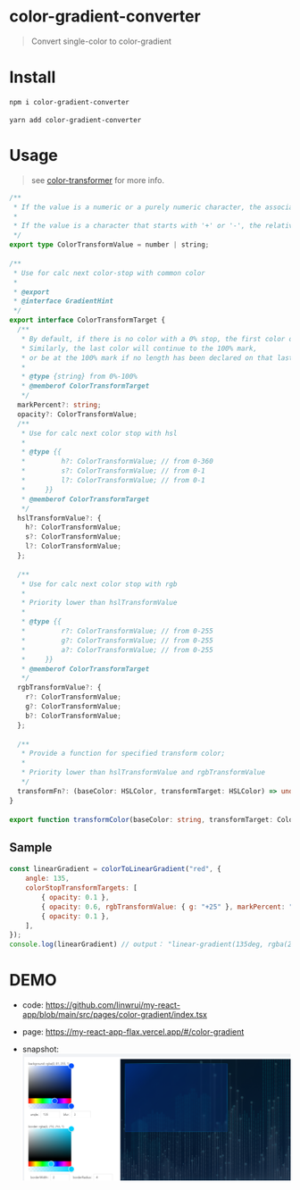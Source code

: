 # color-gradient-converter
> Convert single-color to color-gradient

# Install
```
npm i color-gradient-converter

yarn add color-gradient-converter
```

# Usage
> see [color-transformer](./src/color-transformer.ts) for more info.

``` typescript
/**
 * If the value is a numeric or a purely numeric character, the associated parameter uses the value as the absolute value
 *
 * If the value is a character that starts with '+' or '-', the relative value is computed with the parameters associated with the base color
 */
export type ColorTransformValue = number | string;

/**
 * Use for calc next color-stop with common color
 *
 * @export
 * @interface GradientHint
 */
export interface ColorTransformTarget {
  /**
   * By default, if there is no color with a 0% stop, the first color declared will be at that point.
   * Similarly, the last color will continue to the 100% mark,
   * or be at the 100% mark if no length has been declared on that last stop.
   *
   * @type {string} from 0%-100%
   * @memberof ColorTransformTarget
   */
  markPercent?: string;
  opacity?: ColorTransformValue;
  /**
   * Use for calc next color stop with hsl
   *
   * @type {{
   *         h?: ColorTransformValue; // from 0-360
   *         s?: ColorTransformValue; // from 0-1
   *         l?: ColorTransformValue; // from 0-1
   *     }}
   * @memberof ColorTransformTarget
   */
  hslTransformValue?: {
    h?: ColorTransformValue;
    s?: ColorTransformValue;
    l?: ColorTransformValue;
  };

  /**
   * Use for calc next color stop with rgb
   *
   * Priority lower than hslTransformValue
   * 
   * @type {{
   *         r?: ColorTransformValue; // from 0-255
   *         g?: ColorTransformValue; // from 0-255
   *         a?: ColorTransformValue; // from 0-255
   *     }}
   * @memberof ColorTransformTarget
   */
  rgbTransformValue?: {
    r?: ColorTransformValue;
    g?: ColorTransformValue;
    b?: ColorTransformValue;
  };

  /**
   * Provide a function for specified transform color;
   * 
   * Priority lower than hslTransformValue and rgbTransformValue
   */
  transformFn?: (baseColor: HSLColor, transformTarget: HSLColor) => undefined | HSLColor;
}

export function transformColor(baseColor: string, transformTarget: ColorTransformTarget): HSLColor
```

## Sample
``` javascript
const linearGradient = colorToLinearGradient("red", {
    angle: 135,
    colorStopTransformTargets: [
        { opacity: 0.1 },
        { opacity: 0.6, rgbTransformValue: { g: "+25" }, markPercent: "25%" },
        { opacity: 0.1 },
    ],
});
console.log(linearGradient) // output： "linear-gradient(135deg, rgba(255, 0, 0, 0.1), rgba(255, 25, 0, 0.6) 25%, rgba(255, 0, 0, 0.1))"
```

# DEMO
* code: https://github.com/linwrui/my-react-app/blob/main/src/pages/color-gradient/index.tsx

* page: https://my-react-app-flax.vercel.app/#/color-gradient

* snapshot: 
![图 1](images/f571da30de0a2269ba4af32bf2435cf04014333e925f04ae5c06e39c77961b93.png)  